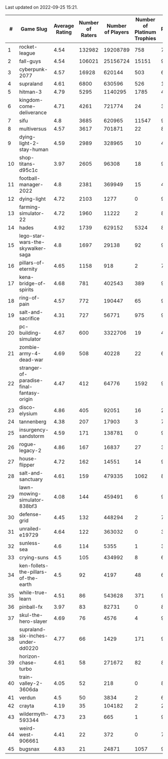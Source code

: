 Last updated on 2022-09-25 15:21.


|#|Game Slug|Average Rating|Number of Raters|Number of Players|Number of Platinum Trophies|Max Rarity (%)|
|---|---|---|---|---|---|---|
|1|rocket-league|4.54|132982|19208789|758|74|
|2|fall-guys|4.54|106021|25156724|15151|90|
|3|cyberpunk-2077|4.57|16928|620144|503|60|
|4|supraland|4.61|6800|630596|526|100|
|5|hitman-3|4.79|5295|1140295|1785|48|
|6|kingdom-come-deliverance|4.71|4261|721774|24|30|
|7|sifu|4.8|3685|620965|11547|96|
|8|multiversus|4.57|3617|701871|22|82|
|9|dying-light-2-stay-human|4.59|2989|328965|10|49|
|10|shop-titans-d95c1c|3.97|2605|96308|18|98|
|11|football-manager-2022|4.8|2381|369949|15|47|
|12|dying-light|4.72|2103|1277|0|98|
|13|farming-simulator-22|4.72|1960|11222|2|87|
|14|hades|4.92|1739|629152|5324|89|
|15|lego-star-wars-the-skywalker-saga|4.8|1697|29138|92|98|
|16|pillars-of-eternity|4.65|1158|918|2|79|
|17|kena-bridge-of-spirits|4.68|781|402543|389|94|
|18|ring-of-pain|4.57|772|190447|65|97|
|19|salt-and-sacrifice|4.31|727|56771|975|91|
|20|pc-building-simulator|4.67|600|3322706|19|47|
|21|zombie-army-4-dead-war|4.69|508|40228|22|66|
|22|stranger-of-paradise-final-fantasy-origin|4.47|412|64776|1592|98|
|23|disco-elysium|4.86|405|92051|16|28|
|24|tannenberg|4.38|207|17903|3|72|
|25|insurgency-sandstorm|4.59|171|138781|0|9|
|26|rogue-legacy-2|4.86|167|16837|27|36|
|27|house-flipper|4.72|162|14551|14|93|
|28|salt-and-sanctuary|4.61|159|479335|1062|83|
|29|lawn-mowing-simulator-838bf3|4.08|144|459491|6|92|
|30|defense-grid|4.45|132|448294|2|79|
|31|unrailed-e19729|4.64|122|363032|0|39|
|32|sunless-sea|4.6|114|5355|1|38|
|33|crying-suns|4.5|105|434992|8|65|
|34|ken-follets-the-pillars-of-the-earth|4.5|92|4197|48|60|
|35|while-true-learn|4.51|86|543628|371|93|
|36|pinball-fx|3.97|83|82731|0|86|
|37|skul-the-hero-slayer|4.69|76|4576|4|96|
|38|supraland-six-inches-under-dd0220|4.77|66|1429|171|99|
|39|horizon-chase-turbo|4.61|58|271672|82|83|
|40|train-valley-2-3606da|4.05|52|218|0|89|
|41|verdun|4.5|50|3834|2|62|
|42|crayta|4.19|35|104182|2|22|
|43|wildermyth-593344|4.73|23|665|1|91|
|44|weird-west-906661|4.41|22|372|0|73|
|45|bugsnax|4.83|21|24871|1057|97|
